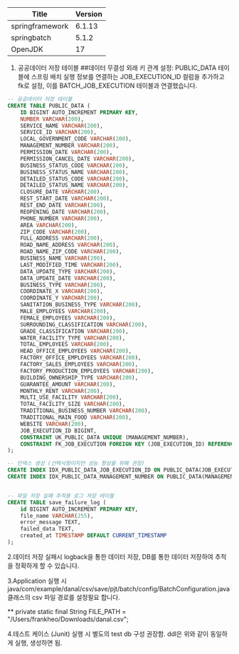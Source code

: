 | Title    | Version |
| -------- | ------- |
| springframework  | 6.1.13    |
| springbatch | 5.1.2     |
| OpenJDK    | 17    |

1. 공공데이터 저장 테이블
   ##데이터 무결성 외래 키 관계 설정:
PUBLIC_DATA 테이블에 스프링 배치 실행 정보를 연결하는 JOB_EXECUTION_ID 컬럼을 추가하고 fk로 설정, 이를 BATCH_JOB_EXECUTION 테이블과 연결했습니다.
``` sql
-- 공공데이터 저장 테이블
CREATE TABLE PUBLIC_DATA (
    ID BIGINT AUTO_INCREMENT PRIMARY KEY,
    NUMBER VARCHAR(200),
    SERVICE_NAME VARCHAR(200),
    SERVICE_ID VARCHAR(200),
    LOCAL_GOVERNMENT_CODE VARCHAR(200),
    MANAGEMENT_NUMBER VARCHAR(200),
    PERMISSION_DATE VARCHAR(200),
    PERMISSION_CANCEL_DATE VARCHAR(200),
    BUSINESS_STATUS_CODE VARCHAR(200),
    BUSINESS_STATUS_NAME VARCHAR(200),
    DETAILED_STATUS_CODE VARCHAR(200),
    DETAILED_STATUS_NAME VARCHAR(200),
    CLOSURE_DATE VARCHAR(200),
    REST_START_DATE VARCHAR(200),
    REST_END_DATE VARCHAR(200),
    REOPENING_DATE VARCHAR(200),
    PHONE_NUMBER VARCHAR(200),
    AREA VARCHAR(200),
    ZIP_CODE VARCHAR(200),
    FULL_ADDRESS VARCHAR(200),
    ROAD_NAME_ADDRESS VARCHAR(200),
    ROAD_NAME_ZIP_CODE VARCHAR(200),
    BUSINESS_NAME VARCHAR(200),
    LAST_MODIFIED_TIME VARCHAR(200),
    DATA_UPDATE_TYPE VARCHAR(200),
    DATA_UPDATE_DATE VARCHAR(200),
    BUSINESS_TYPE VARCHAR(200),
    COORDINATE_X VARCHAR(200),
    COORDINATE_Y VARCHAR(200),
    SANITATION_BUSINESS_TYPE VARCHAR(200),
    MALE_EMPLOYEES VARCHAR(200),
    FEMALE_EMPLOYEES VARCHAR(200),
    SURROUNDING_CLASSIFICATION VARCHAR(200),
    GRADE_CLASSIFICATION VARCHAR(200),
    WATER_FACILITY_TYPE VARCHAR(200),
    TOTAL_EMPLOYEES VARCHAR(200),
    HEAD_OFFICE_EMPLOYEES VARCHAR(200),
    FACTORY_OFFICE_EMPLOYEES VARCHAR(200),
    FACTORY_SALES_EMPLOYEES VARCHAR(200),
    FACTORY_PRODUCTION_EMPLOYEES VARCHAR(200),
    BUILDING_OWNERSHIP_TYPE VARCHAR(200),
    GUARANTEE_AMOUNT VARCHAR(200),
    MONTHLY_RENT VARCHAR(200),
    MULTI_USE_FACILITY VARCHAR(200),
    TOTAL_FACILITY_SIZE VARCHAR(200),
    TRADITIONAL_BUSINESS_NUMBER VARCHAR(200),
    TRADITIONAL_MAIN_FOOD VARCHAR(200),
    WEBSITE VARCHAR(200),
    JOB_EXECUTION_ID BIGINT,
    CONSTRAINT UK_PUBLIC_DATA UNIQUE (MANAGEMENT_NUMBER),
    CONSTRAINT FK_JOB_EXECUTION FOREIGN KEY (JOB_EXECUTION_ID) REFERENCES BATCH_JOB_EXECUTION(JOB_EXECUTION_ID)
);

-- 인덱스 생성 (선택사항이지만 성능 향상을 위해 권장)
CREATE INDEX IDX_PUBLIC_DATA_JOB_EXECUTION_ID ON PUBLIC_DATA(JOB_EXECUTION_ID);
CREATE INDEX IDX_PUBLIC_DATA_MANAGEMENT_NUMBER ON PUBLIC_DATA(MANAGEMENT_NUMBER);


-- 파일 저장 실패 추적용 로그 저장 테이블
CREATE TABLE save_failure_log (
    id BIGINT AUTO_INCREMENT PRIMARY KEY,
    file_name VARCHAR(255),
    error_message TEXT,
    failed_data TEXT,
    created_at TIMESTAMP DEFAULT CURRENT_TIMESTAMP
);
```
2.데이터 저장 실패시 logback을 통한 데이터 저장, DB를 통한 데이터 저장하여 추적을 정확하게 할 수 있습니다.

3.Application 실행 시 java/com/example/danal/csv/save/pjt/batch/config/BatchConfiguration.java 클래스의 csv 파일 경로를 설정필요 합니다. 

** private static final String FILE_PATH = "/Users/frankheo/Downloads/danal.csv";

4.테스트 케이스 (Junit) 실행 시 별도의 test db 구성 권장함. ddl은 위와 같이 동일하게 실행, 생성하면 됨.





